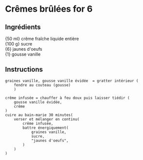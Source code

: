 Crêmes brûlées for 6
==============

## Ingrédients

{50 ml} crême fraîche liquide entière  
{100 g} sucre  
{6} jaunes d'oeufs   
{1} gousse vanille 

## Instructions

    graines vanille, gousse vanille évidée  = gratter intérieur (
        fendre au couteau (gousse)
        )

    crême infusée = chauffer à feu doux puis laisser tiédir (
        gousse vanille évidée,
        crême
    )
    cuire au bain-marie 30 minutes(
        verser et mélanger en continu(
            crême infusée,
            battre énergiquement(
                graines vanille,
                sucre,
                "jaunes d'oeufs",
            )
        )
    )
